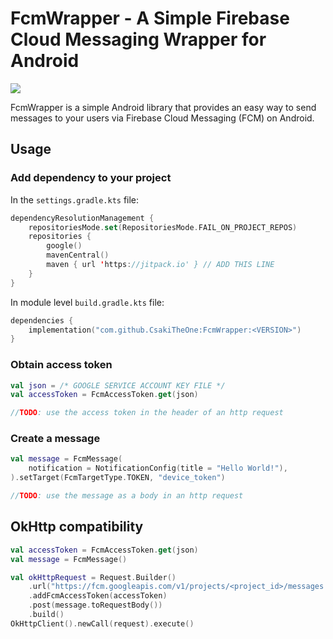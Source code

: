 # FcmWrapper - A Simple Firebase Cloud Messaging Wrapper for Android

[![](https://jitpack.io/v/CsakiTheOne/FcmWrapper.svg)](https://jitpack.io/#CsakiTheOne/FcmWrapper)

FcmWrapper is a simple Android library that provides an easy way to send messages to your users via Firebase Cloud Messaging (FCM) on Android.

## Usage

### Add dependency to your project

In the `settings.gradle.kts` file:

```kt
dependencyResolutionManagement {
    repositoriesMode.set(RepositoriesMode.FAIL_ON_PROJECT_REPOS)
    repositories {
        google()
        mavenCentral()
        maven { url 'https://jitpack.io' } // ADD THIS LINE
    }
}
```

In module level `build.gradle.kts` file:

```kt
dependencies {
    implementation("com.github.CsakiTheOne:FcmWrapper:<VERSION>")
}
```

### Obtain access token

```kt
val json = /* GOOGLE SERVICE ACCOUNT KEY FILE */
val accessToken = FcmAccessToken.get(json)

//TODO: use the access token in the header of an http request
```

### Create a message

```kt
val message = FcmMessage(
    notification = NotificationConfig(title = "Hello World!"),
).setTarget(FcmTargetType.TOKEN, "device_token")

//TODO: use the message as a body in an http request
```

## OkHttp compatibility

```kt
val accessToken = FcmAccessToken.get(json)
val message = FcmMessage()

val okHttpRequest = Request.Builder()
    .url("https://fcm.googleapis.com/v1/projects/<project_id>/messages:send")
    .addFcmAccessToken(accessToken)
    .post(message.toRequestBody())
    .build()
OkHttpClient().newCall(request).execute()
```
